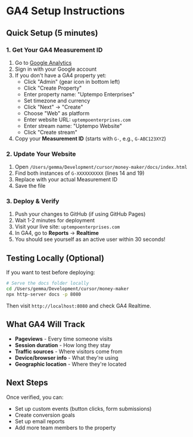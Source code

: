 # GA4 Setup Instructions

## Quick Setup (5 minutes)

### 1. Get Your GA4 Measurement ID
1. Go to [Google Analytics](https://analytics.google.com/)
2. Sign in with your Google account
3. If you don't have a GA4 property yet:
   - Click "Admin" (gear icon in bottom left)
   - Click "Create Property"
   - Enter property name: "Uptempo Enterprises"
   - Set timezone and currency
   - Click "Next" → "Create"
   - Choose "Web" as platform
   - Enter website URL: `uptempoenterprises.com`
   - Enter stream name: "Uptempo Website"
   - Click "Create stream"
4. Copy your **Measurement ID** (starts with `G-`, e.g., `G-ABC123XYZ`)

### 2. Update Your Website
1. Open `/Users/gemma/Development/cursor/money-maker/docs/index.html`
2. Find both instances of `G-XXXXXXXXXX` (lines 14 and 19)
3. Replace with your actual Measurement ID
4. Save the file

### 3. Deploy & Verify
1. Push your changes to GitHub (if using GitHub Pages)
2. Wait 1-2 minutes for deployment
3. Visit your live site: `uptempoenterprises.com`
4. In GA4, go to **Reports** → **Realtime**
5. You should see yourself as an active user within 30 seconds!

## Testing Locally (Optional)
If you want to test before deploying:
```bash
# Serve the docs folder locally
cd /Users/gemma/Development/cursor/money-maker
npx http-server docs -p 8080
```
Then visit `http://localhost:8080` and check GA4 Realtime.

## What GA4 Will Track
- **Pageviews** - Every time someone visits
- **Session duration** - How long they stay
- **Traffic sources** - Where visitors come from
- **Device/browser info** - What they're using
- **Geographic location** - Where they're located

## Next Steps
Once verified, you can:
- Set up custom events (button clicks, form submissions)
- Create conversion goals
- Set up email reports
- Add more team members to the property

